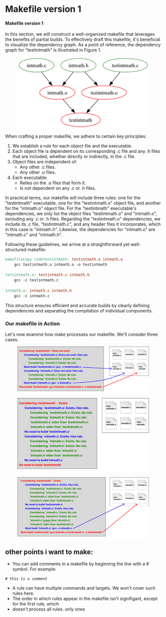 # Makefile version 1

#### Makefile version 1

In this section, we will construct a well-organized makefile that leverages the benefits of partial builds. To effectively draft this makefile, it's beneficial to visualize the dependency graph. As a point of reference, the dependency graph for "testintmath" is illustrated in Figure 1.

<figure><img src="../../.gitbook/assets/dependency_graph (1).png" alt=""><figcaption></figcaption></figure>

When crafting a proper makefile, we adhere to certain key principles:

1. We establish a rule for each object file and the executable.
2. Each object file is dependent on its corresponding .c file and any .h files that are included, whether directly or indirectly, in the .c file.
3. Object files are independent of:
   * Any other .c files.
   * Any other .o files.
4. Each executable:
   * Relies on the .o files that form it.
   * Is not dependent on any .c or .h files.

In practical terms, our makefile will include three rules: one for the "testintmath" executable, one for the "testintmath.o" object file, and another for the "intmath.o" object file. For the "testintmath" executable's dependencies, we only list the object files "testintmath.o" and "intmath.o", excluding any .c or .h files. Regarding the "testintmath.o" dependencies, we include its .c file, "testintmath.c", and any header files it incorporates, which in this case is "intmath.h". Likewise, the dependencies for "intmath.o" are "intmath.c" and "intmath.h".

Following these guidelines, we arrive at a straightforward yet well-structured makefile:

```makefile
makefileCopy codetestintmath: testintmath.o intmath.o
    gcc testintmath.o intmath.o -o testintmath

testintmath.o: testintmath.c intmath.h
    gcc -c testintmath.c

intmath.o: intmath.c intmath.h
    gcc -c intmath.c
```

This structure ensures efficient and accurate builds by clearly defining dependencies and separating the compilation of individual components.

### Our makefile in Action

Let's now examine how make processes our makefile. We'll consider three cases.

<figure><img src="../../.gitbook/assets/Group 19 (1).png" alt=""><figcaption></figcaption></figure>

<figure><img src="../../.gitbook/assets/Group 20.png" alt=""><figcaption></figcaption></figure>

<figure><img src="../../.gitbook/assets/Group 22.png" alt=""><figcaption></figcaption></figure>

## other points i want to make:

* You can add comments in a makefile by beginning the line with a # symbol. For example:

```
# this is a comment
```

* A rule can have multiple commands and targets. We won't cover such rules here.&#x20;
* The order in which rules appear in the makefile isn't signifigant, except for the first rule, which&#x20;
* doesn't process all rules. only ones&#x20;
